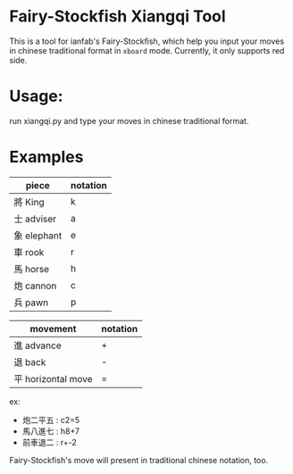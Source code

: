 
# Fairy-Stockfish Xiangqi Tool
This is a tool for ianfab's Fairy-Stockfish, which help you input your moves in chinese traditional format in `xboard` mode.
Currently, it only supports red side.

# Usage:
run xiangqi.py and type your moves in chinese traditional format.

# Examples
piece|notation
---|---
將 King | k
士 adviser | a
象 elephant | e
車 rook | r
馬 horse | h
炮 cannon | c
兵 pawn | p

movement | notation
---|---
進 advance | +
退 back | -
平  horizontal move | =

ex:
* 炮二平五 : c2=5
* 馬八進七 : h8+7
* 前車退二 : r+-2

Fairy-Stockfish's move will present in traditional chinese notation, too.

